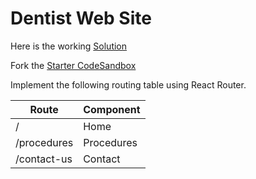 
# Dentist Web Site

Here is the working [Solution](https://vhixt.csb.app/)

Fork the [Starter CodeSandbox](https://codesandbox.io/s/dentist-assignment-starter-scmqv)


Implement the following routing table using React Router.

| Route | Component        |
| --------- |  ------------- |
| /      | Home             |
| /procedures     | Procedures
| /contact-us   |    Contact   |
